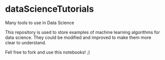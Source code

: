 # dataScienceTutorials
Many tools to use in Data Science

This repository is used to store examples of machine learning algorithms for data science. They could be modified and improved to make them more clear to understand.

Fell free to fork and use this notebooks! ;)
